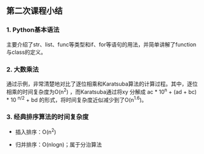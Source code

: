 ## 第二次课程小结

### 1. Python基本语法

主要介绍了str、list、func等类型和if、for等语句的用法，并简单讲解了function与class的定义。

### 2. 大数乘法

通过示例，非常清楚地对比了逐位相乘和Karatsuba算法的计算过程。其中，逐位相乘的时间复杂度为O(n<sup>2</sup>) ，而Karatsuba通过将xy 分解成 ac * 10<sup>n</sup> + (ad + bc) * 10 <sup>n/2</sup> + bd 的形式，将时间复杂度近似减少到了O(n<sup>1.6</sup>)。

### 3. 经典排序算法的时间复杂度

- 插入排序：O(n<sup>2</sup>)

- 归并排序：O(nlogn)；属于分治算法